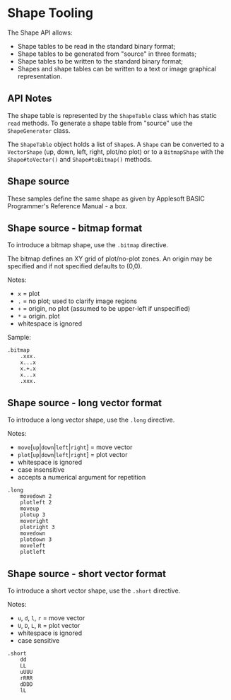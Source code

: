 # Shape Tooling

The Shape API allows:
* Shape tables to be read in the standard binary format;
* Shape tables to be generated from "source" in three formats;
* Shape tables to be written to the standard binary format;
* Shapes and shape tables can be written to a text or image graphical representation. 

## API Notes

The shape table is represented by the `ShapeTable` class which has static `read` methods.
To generate a shape table from "source" use the `ShapeGenerator` class.

The `ShapeTable` object holds a list of `Shape`s.  A `Shape` can be converted to a `VectorShape`
(up, down, left, right, plot/no plot) or to a `BitmapShape` with the `Shape#toVector()` and
`Shape#toBitmap()` methods.

## Shape source

These samples define the same shape as given by Applesoft BASIC Programmer's Reference Manual - a box.

## Shape source - bitmap format

To introduce a bitmap shape, use the `.bitmap` directive.

The bitmap defines an XY grid of plot/no-plot zones.  An origin may be specified and if not specified defaults to (0,0).

Notes:

* `x` = plot
* `.` = no plot; used to clarify image regions
* `+` = origin, no plot (assumed to be upper-left if unspecified)
* `*` = origin. plot
* whitespace is ignored

Sample:

```
.bitmap
    .xxx.
    x...x
    x.+.x
    x...x
    .xxx.
```

## Shape source - long vector format

To introduce a long vector shape, use the `.long` directive.

Notes:

* `move`[`up`|`down`|`left`|`right`] = move vector
* `plot`[`up`|`down`|`left`|`right`] = plot vector
* whitespace is ignored
* case insensitive
* accepts a numerical argument for repetition

```
.long
    movedown 2
    plotleft 2
    moveup
    plotup 3
    moveright
    plotright 3
    movedown
    plotdown 3
    moveleft
    plotleft
```

## Shape source - short vector format

To introduce a short vector shape, use the `.short` directive.

Notes:

* `u`, `d`, `l`, `r` = move vector
* `U`, `D`, `L`, `R` = plot vector
* whitespace is ignored
* case sensitive

```
.short
    dd
    LL
    uUUU
    rRRR
    dDDD
    lL
```
